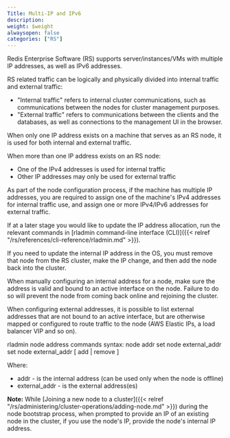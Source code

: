 ```yaml
---
Title: Multi-IP and IPv6
description:
weight: $weight
alwaysopen: false
categories: ["RS"]
---
```

Redis Enterprise Software (RS) supports server/instances/VMs with
multiple IP addresses, as well as IPv6 addresses.

RS related traffic can be logically and physically divided into internal
traffic and external traffic:

- "Internal traffic" refers to internal cluster communications, such
    as communications between the nodes for cluster management purposes.
- "External traffic" refers to communications between the clients and
    the databases, as well as connections to the management UI in the
    browser.

When only one IP address exists on a machine that serves as an RS node,
it is used for both internal and external traffic.

When more than one IP address exists on an RS node:

- One of the IPv4 addresses is used for internal traffic
- Other IP addresses may only be used for external traffic

As part of the node configuration process, if the machine has multiple
IP addresses, you are required to assign one of the machine's IPv4
addresses for internal traffic use, and assign one or more IPv4/IPv6
addresses for external traffic.

If at a later stage you would like to update the IP address allocation,
run the relevant commands in [rladmin command-line interface
(CLI)]({{< relref "/rs/references/cli-reference/rladmin.md" >}}).

If you need to update the internal IP address in the OS, you must remove
that node from the RS cluster, make the IP change, and then add the node
back into the cluster.

When manually configuring an internal address for a node, make sure the
address is valid and bound to an active interface on the node. Failure
to do so will prevent the node from coming back online and rejoining the
cluster.

When configuring external addresses, it is possible to list external
addresses that are not bound to an active interface, but are otherwise
mapped or configured to route traffic to the node (AWS Elastic IPs, a
load balancer VIP and so on).

rladmin node address commands syntax:
node addr set
node external_addr set
node external_addr \[ add \| remove \]

Where:

- addr - is the internal address (can be used only when the node is
    offline)
- external_addr - is the external address(es)

**Note:** While [Joining a new node to a
cluster]({{< relref "/rs/administering/cluster-operations/adding-node.md" >}})
during the node bootstrap process, when prompted to provide an IP of an
existing node in the cluster, if you use the node's IP, provide the
node's internal IP address.
